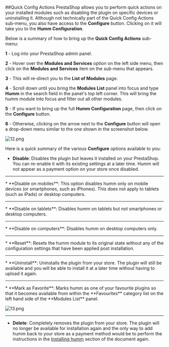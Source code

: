##Quick Config Actions
PrestaShop allows you to perform quick actions on your installed modules such as disabling the plugin on specific devices or uninstalling it. Although not technically part of the Quick Config Actions sub-menu, you also have access to the **Configure** button. Clicking on it will take you to the **Humm Configuration**. 

Below is a summary of how to bring up the **Quick Config Actions** sub-menu:

**1** - Log into your PrestaShop admin panel.

**2** - Hover over the **Modules and Services** option on the left side menu, then click on the **Modules and Services** item on the sub-menu that appears.

**3** - This will re-direct you to the **List of Modules** page.

**4** - Scroll down until you bring the **Modules List** panel into focus and  type **Humm** in the search field in the panel's top left corner. This will bring the humm module into focus and filter out all other modules.

**5** - If you want to bring up the full **Humm Configuration** page, then click on the **Configure** button.

**6** - Otherwise, clicking on the arrow next to the **Configure** button will open a drop-down menu similar to the one shown in the screenshot below.

![12.png](/img/platforms/prestashop/12.png)

Here is a quick summary of the various **Configure** options available to you:

* **Disable**: Disables the plugin but leaves it installed on your PrestaShop. You can re-enable it with its existing settings at a later time. Humm will not appear as a payment option on your store once disabled.
<hr>
* **Disable on mobiles**: This option disables humm only on mobile devices (or smartphones, such as iPhones). This does not apply to tablets (such as iPads) or desktop computers.
<hr>
* **Disable on tablets**: Disables humm on tablets but not smartphones or desktop computers.
<hr>
* **Disable on computers**: Disables humm on desktop computers only.
<hr>
* **Reset**: Resets the humm module to its original state without any of the configuration settings that have been applied post installation.
<hr>
* **Uninstall**: Uninstalls the plugin from your store. The plugin will still be available and you will be able to install it at a later time without having to upload it again.
<hr>
* **Mark as Favorite**: Marks humm as one of your favourite plugins so that it becomes available from within the **Favourites** category list on the left hand side of the **Modules List** panel.

![13.png](/img/platforms/prestashop/13.png)
<hr>

* **Delete**: Completely removes the plugin from your store. The plugin will no longer be available for installation again and the only way to add humm back to your store as a payment method would be to perform the instructions in the [Installing humm](#installing-oxipay) section of the document again.

